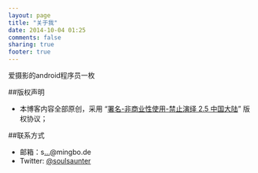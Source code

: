 ```yaml
---
layout: page
title: "关于我"
date: 2014-10-04 01:25
comments: false
sharing: true
footer: true
---
```


爱摄影的android程序员一枚

##版权声明
- 本博客内容全部原创，采用 “[署名-非商业性使用-禁止演绎 2.5 中国大陆][2]” 版权协议；

##联系方式
- 邮箱：s[...][1]@mingbo.de
- Twitter: [@soulsaunter][3]

[1]: http://www.google.com/recaptcha/mailhide/d?k=01s9KcS8k79XKgr3dBKmYEfw==&c=jJUbayu7VoK7f2lO8XqcfA==
[2]: http://creativecommons.org/licenses/by-nc-nd/2.5/cn/
[3]: https://twitter.com/soulsaunter